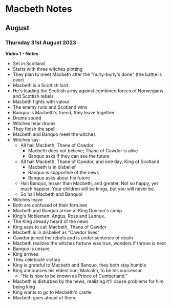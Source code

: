 # Macbeth Notes
## August
### Thursday 31st August 2023
**Video 1 - Notes**
- Set in Scotland
- Starts with three witches plotting
- They plan to meet Macbeth after the "hurly-burly's done" (the battle is over)
- Macbeth is a Scottish lord
- He's leading the Scottish army against combined forces of Norwegians and Scottish rebels
- Macbeth fights with valour
- The enemy runs and Scotland wins
- Banquo is Macbeth's friend, they leave together
- Drums sound
- Witches hear drums
- They finish the spell
- Macbeth and Banquo meet the witches
- Witches say:
    - All hail Macbeth, Thane of Cawdor
        - Macbeth does not believe; Thane of Cawdor is alive
        - Banquo asks if they can see the future
    - All hail Macbeth, Thane of Cawdor, and one day, King of Scotland
        - Macbeth is in disbelief
        - Banquo is supportive of the news
        - Banquo asks about his future
    - Hail Banquo, lesser than Macbeth, and greater. Not so happy, yet much happier. Your children will be kings, but you will never be.
    - So hail Macbeth and Banquo!
- Witches leave
- Both are confused of their fortunes
- Macbeth and Banquo arrive at King Duncan's camp
- King's Noblemen: Angus, Ross and Lennux.
- The King already heard of the news
- King says to call Macbeth, Thane of Cawdor
- Macbeth is in disbelief as "Cawdor lives"
- Cawdor joined the rebels and is under sentence of death
- Macbeth realizes the witches fortune was true, wonders if throne is next
- Banquo is unsure
- King arrives
- They celebrate victory
- King is grateful to Macbeth and Banquo, they both stay humble
- King announces his eldest son, Malcolm, to be his successor.
    - "He is now to be known as Prince of Cumberland."
- Macbeth is disturbed by the news, realizing it'll cause problems for him being king
- King wants to go to Macbeth's castle
- Macbeth goes ahead of them
